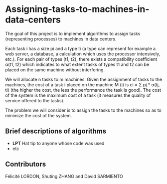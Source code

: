 # Assigning-tasks-to-machines-in-data-centers

The goal of this project is to implement algorithms to assign tasks (representing processes) to machines in data centers. 

Each task i has a size pi and a type ti (a type can represent for example a web server, a database, a calculation which uses the processor intensively, etc.). For each pair of types (t1, t2), there exists a compatibility coefficient α(t1, t2) which indicates to what extent tasks of types t1 and t2 can be placed on the same machine without interfering. 

We will allocate n tasks to m machines. Given the assignment of tasks to the machines, the cost of a task i placed on the machine M (i) is ci = Σ pj * α(tj, ti) (the higher the cost, the less the performance the task is good). The cost of the system is the maximum cost of a task (it measures the quality of service offered to the tasks).

The problem we will consider is to assign the tasks to the machines so as to minimize the cost of the system.



## Brief descriptions of algorithms

* **LPT** Hat tip to anyone whose code was used
* etc

## Contributors

Félicité LORDON, Shuting ZHANG and David SARMIENTO
